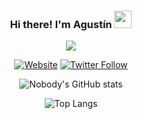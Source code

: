 <h3 align="center">
	Hi there! I'm Agustín
	<img src="https://media.giphy.com/media/hvRJCLFzcasrR4ia7z/giphy.gif" width="28">
</h3>

<!-- Typing SVG by DenverCoder1 - https://github.com/DenverCoder1/readme-typing-svg -->
<p align="center">
	<img src="https://readme-typing-svg.herokuapp.com?width=300&lines=Welcome+to+my+profile!">
</p>

<div align="center">

[![Website](https://img.shields.io/website?style=for-the-badge&url=https%3A%2F%2Fn0bodysec.com)][website]
[![Twitter Follow](https://img.shields.io/twitter/follow/n0bodysec?color=1DA1F2&logo=twitter&style=for-the-badge)][twitter_follow]

<!-- GitHub Readme Stats by anuraghazra - https://github.com/anuraghazra/github-readme-stats -->

![Nobody's GitHub stats](https://github-readme-stats.vercel.app/api?username=n0bodysec&include_all_commits=true&count_private=true&show_icons=true&theme=github_dark)

![Top Langs](https://github-readme-stats.vercel.app/api/top-langs/?username=n0bodysec&layout=compact&theme=github_dark&card_width=445)

</div>

[website]: https://n0bodysec.com
[twitter]: https://twitter.com/n0bodysec
[twitter_follow]: https://twitter.com/intent/follow?screen_name=n0bodysec
